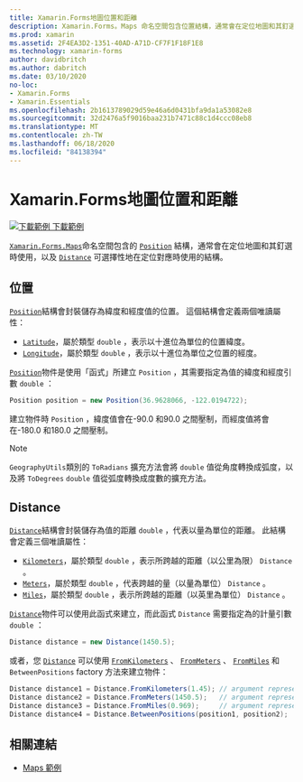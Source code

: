 ```yaml
---
title: Xamarin.Forms地圖位置和距離
description: Xamarin.Forms。Maps 命名空間包含位置結構，通常會在定位地圖和其釘選時使用，以及可選擇性地在定位地圖時使用的距離結構。
ms.prod: xamarin
ms.assetid: 2F4EA3D2-1351-40AD-A71D-CF7F1F18F1E8
ms.technology: xamarin-forms
author: davidbritch
ms.author: dabritch
ms.date: 03/10/2020
no-loc:
- Xamarin.Forms
- Xamarin.Essentials
ms.openlocfilehash: 2b1613789029d59e46a6d0431bfa9da1a53082e8
ms.sourcegitcommit: 32d2476a5f9016baa231b7471c88c1d4ccc08eb8
ms.translationtype: MT
ms.contentlocale: zh-TW
ms.lasthandoff: 06/18/2020
ms.locfileid: "84138394"
---
```

# <a name="xamarinforms-map-position-and-distance"></a>Xamarin.Forms地圖位置和距離

[![下載範例 ](~/media/shared/download.png) 下載範例](https://docs.microsoft.com/samples/xamarin/xamarin-forms-samples/workingwithmaps)

[`Xamarin.Forms.Maps`](xref:Xamarin.Forms.Maps)命名空間包含的 [`Position`](xref:Xamarin.Forms.Maps.Position) 結構，通常會在定位地圖和其釘選時使用，以及 [`Distance`](xref:Xamarin.Forms.Maps.Distance) 可選擇性地在定位對應時使用的結構。

## <a name="position"></a>位置

[`Position`](xref:Xamarin.Forms.Maps.Position)結構會封裝儲存為緯度和經度值的位置。 這個結構會定義兩個唯讀屬性：

- [`Latitude`](xref:Xamarin.Forms.Maps.Position.Latitude)，屬於類型 `double` ，表示以十進位為單位的位置緯度。
- [`Longitude`](xref:Xamarin.Forms.Maps.Position.Longitude)，屬於類型 `double` ，表示以十進位為單位之位置的經度。

[`Position`](xref:Xamarin.Forms.Maps.Position)物件是使用「函式」所建立 `Position` ，其需要指定為值的緯度和經度引數 `double` ：

```csharp
Position position = new Position(36.9628066, -122.0194722);
```

建立物件時 `Position` ，緯度值會在-90.0 和90.0 之間壓制，而經度值將會在-180.0 和180.0 之間壓制。

> [!NOTE]
> `GeographyUtils`類別的 `ToRadians` 擴充方法會將 `double` 值從角度轉換成弧度，以及將 `ToDegrees` `double` 值從弧度轉換成度數的擴充方法。

## <a name="distance"></a>Distance

[`Distance`](xref:Xamarin.Forms.Maps.Distance)結構會封裝儲存為值的距離 `double` ，代表以量為單位的距離。 此結構會定義三個唯讀屬性：

- [`Kilometers`](xref:Xamarin.Forms.Maps.Distance.Kilometers)，屬於類型 `double` ，表示所跨越的距離（以公里為限） `Distance` 。
- [`Meters`](xref:Xamarin.Forms.Maps.Distance.Meters)，屬於類型 `double` ，代表跨越的量（以量為單位） `Distance` 。
- [`Miles`](xref:Xamarin.Forms.Maps.Distance.Miles)，屬於類型 `double` ，表示所跨越的距離（以英里為單位） `Distance` 。

[`Distance`](xref:Xamarin.Forms.Maps.Distance)物件可以使用此函式來建立，而此函式 `Distance` 需要指定為的計量引數 `double` ：

```csharp
Distance distance = new Distance(1450.5);
```

或者，您 [`Distance`](xref:Xamarin.Forms.Maps.Distance) 可以使用 [`FromKilometers`](xref:Xamarin.Forms.Maps.Distance.FromKilometers*) 、 [`FromMeters`](xref:Xamarin.Forms.Maps.Distance.FromMeters*) 、 [`FromMiles`](xref:Xamarin.Forms.Maps.Distance.FromMiles*) 和 `BetweenPositions` factory 方法來建立物件：

```csharp
Distance distance1 = Distance.FromKilometers(1.45); // argument represents the number of kilometers
Distance distance2 = Distance.FromMeters(1450.5);   // argument represents the number of meters
Distance distance3 = Distance.FromMiles(0.969);     // argument represents the number of miles
Distance distance4 = Distance.BetweenPositions(position1, position2);
```

## <a name="related-links"></a>相關連結

- [Maps 範例](https://docs.microsoft.com/samples/xamarin/xamarin-forms-samples/workingwithmaps)
